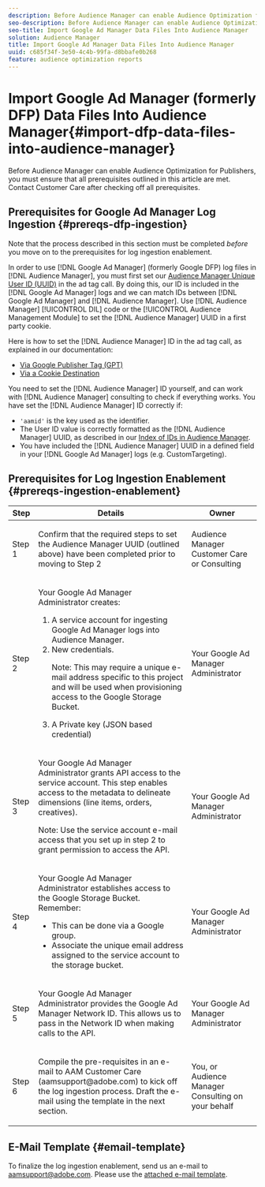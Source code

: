 ```yaml
---
description: Before Audience Manager can enable Audience Optimization for Publishers, you must ensure that all prerequisites outlined in this article are met. Contact Customer Care after checking off all prerequisites.
seo-description: Before Audience Manager can enable Audience Optimization for Publishers, you must ensure that all prerequisites outlined in this article are met. Contact Customer Care after checking off all prerequisites.
seo-title: Import Google Ad Manager Data Files Into Audience Manager
solution: Audience Manager
title: Import Google Ad Manager Data Files Into Audience Manager
uuid: c685f34f-3e50-4c4b-99fa-d8bbafe0b268
feature: audience optimization reports
---
```


# Import Google Ad Manager (formerly DFP) Data Files Into Audience Manager{#import-dfp-data-files-into-audience-manager}

Before Audience Manager can enable Audience Optimization for Publishers, you must ensure that all prerequisites outlined in this article are met. Contact Customer Care after checking off all prerequisites.

## Prerequisites for Google Ad Manager Log Ingestion {#prereqs-dfp-ingestion}

Note that the process described in this section must be completed *before* you move on to the prerequisites for log ingestion enablement.

In order to use [!DNL Google Ad Manager] (formerly Google DFP) log files in [!DNL Audience Manager], you must first set our [Audience Manager Unique User ID (UUID)](../../../reference/ids-in-aam.md) in the ad tag call. By doing this, our ID is included in the [!DNL Google Ad Manager] logs and we can match IDs between [!DNL Google Ad Manager] and [!DNL Audience Manager]. Use [!DNL Audience Manager] [!UICONTROL DIL] code or the [!UICONTROL Audience Management Module] to set the [!DNL Audience Manager] UUID in a first party cookie.

Here is how to set the [!DNL Audience Manager] ID in the ad tag call, as explained in our documentation:

* [Via Google Publisher Tag (GPT)](../../../integration/gpt-aam-destination/gpt-aam-modify-api.md) 
* [Via a Cookie Destination](../../../integration/gpt-aam-destination/gpt-aam-create-destination.md)

You need to set the [!DNL Audience Manager] ID yourself, and can work with [!DNL Audience Manager] consulting to check if everything works. You have set the [!DNL Audience Manager] ID correctly if:

* `'aamid'` is the key used as the identifier. 
* The User ID value is correctly formatted as the [!DNL Audience Manager] UUID, as described in our [Index of IDs in Audience Manager](../../../reference/ids-in-aam.md). 
* You have included the [!DNL Audience Manager] UUID in a defined field in your [!DNL Google Ad Manager] logs (e.g. CustomTargeting).

## Prerequisites for Log Ingestion Enablement {#prereqs-ingestion-enablement}

<table id="table_C980A9F9B0FB4157B4908A64768B1571"> 
 <thead> 
  <tr> 
   <th colname="col1" class="entry"> Step </th> 
   <th colname="col2" class="entry"> Details </th> 
   <th colname="col3" class="entry"> Owner </th> 
  </tr> 
 </thead>
 <tbody> 
  <tr> 
   <td colname="col1"> <p>Step 1 </p> </td> 
   <td colname="col2"> <p>Confirm that the required steps to set the <span class="keyword"> Audience Manager</span> UUID (outlined above) have been completed prior to moving to Step 2 </p> </td> 
   <td colname="col3"> <p><span class="keyword"> Audience Manager</span> Customer Care or Consulting </p> </td> 
  </tr> 
  <tr> 
   <td colname="col1"> <p>Step 2 </p> </td> 
   <td colname="col2"> <p>Your Google Ad Manager Administrator creates: </p> <p> 
     <ol id="ol_FCFA9B11CFF948A488DF9CB298FC04C4"> 
      <li id="li_BC946EDCC3324578AEB64EDDA55B5ACA">A service account for ingesting Google Ad Manager logs into <span class="keyword"> Audience Manager</span>. </li> 
      <li id="li_6B2FC7D73A3246419E55C004E17ACA25">New credentials. <p>Note:  This may require a unique e-mail address specific to this project and will be used when provisioning access to the Google Storage Bucket. </p> </li> 
      <li id="li_95444B9FD1B34659A9634814B262A681">A Private key (JSON based credential) </li> 
     </ol> </p> </td> 
   <td colname="col3"> <p>Your Google Ad Manager Administrator </p> </td> 
  </tr> 
  <tr> 
   <td colname="col1"> <p>Step 3 </p> </td> 
   <td colname="col2"> <p>Your Google Ad Manager Administrator grants API access to the service account. This step enables access to the metadata to delineate dimensions (line items, orders, creatives). <p>Note:  Use the service account e-mail access that you set up in step 2 to grant permission to access the API. </p> </p> </td> 
   <td colname="col3"> <p>Your Google Ad Manager Administrator </p> </td> 
  </tr> 
  <tr> 
   <td colname="col1"> <p>Step 4 </p> </td> 
   <td colname="col2"> <p>Your Google Ad Manager Administrator establishes access to the Google Storage Bucket. Remember: </p> <p> 
     <ul id="ul_3E8DCC73454243D998BD9024D0966A4E"> 
      <li id="li_3691DBD28006412288458175F75873C6">This can be done via a Google group. </li> 
      <li id="li_4774806B263245CEAAAB89BD2AA7F23F">Associate the unique email address assigned to the service account to the storage bucket. </li> 
     </ul> </p> </td> 
   <td colname="col3"> <p>Your Google Ad Manager Administrator </p> </td> 
  </tr> 
  <tr> 
   <td colname="col1"> <p>Step 5 </p> </td> 
   <td colname="col2"> <p>Your Google Ad Manager Administrator provides the Google Ad Manager Network ID. This allows us to pass in the Network ID when making calls to the API. </p> </td> 
   <td colname="col3"> <p>Your Google Ad Manager Administrator </p> </td> 
  </tr> 
  <tr> 
   <td colname="col1"> <p>Step 6 </p> </td> 
   <td colname="col2"> <p>Compile the pre-requisites in an e-mail to AAM Customer Care (aamsupport@adobe.com) to kick off the log ingestion process. Draft the e-mail using the template in the next section. </p> </td> 
   <td colname="col3"> <p>You, or <span class="keyword"> Audience Manager</span> Consulting on your behalf </p> </td> 
  </tr> 
 </tbody> 
</table>

## E-Mail Template {#email-template}

To finalize the log ingestion enablement, send us an e-mail to aamsupport@adobe.com. Please use the [attached e-mail template](assets/enable_dfp_ingestion.txt).
